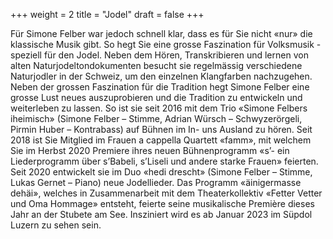 +++
weight = 2
title = "Jodel"
draft = false
+++

Für Simone Felber war jedoch schnell klar, dass es für Sie nicht «nur» die klassische Musik gibt.
So hegt Sie eine grosse Faszination für Volksmusik - speziell für den Jodel.
Neben dem Hören, Transkribieren und lernen von alten Naturjodeltondokumenten besucht sie regelmässig
verschiedene Naturjodler in der Schweiz, um den einzelnen Klangfarben nachzugehen. 
Neben der grossen Faszination für die Tradition hegt Simone Felber eine grosse Lust neues auszuprobieren und die Tradition zu entwickeln und weiterleben zu lassen. 
So ist sie seit 2016 mit dem Trio «Simone Felbers iheimisch» (Simone Felber – Stimme, Adrian Würsch – Schwyzerörgeli, Pirmin Huber – Kontrabass) auf Bühnen im In- uns Ausland zu hören. 
Seit 2018 ist Sie Mitglied im Frauen a cappella Quartett «famm», 
mit welchem Sie im Herbst 2020 Premiere ihres neuen Bühnenprogramm «s’- ein Liederprogramm über s’Babeli, s’Liseli und andere starke Frauen» feierten.
Seit 2020 entwickelt sie im Duo «hedi drescht» (Simone Felber – Stimme, Lukas Gernet – Piano) neue Jodellieder.
Das Programm «äinigermasse dehäi», welches in Zusammenarbeit mit dem Theaterkollektiv «Fetter Vetter und Oma Hommage» entsteht, feierte seine musikalische Première dieses Jahr an der Stubete am See. Insziniert wird es ab Januar 2023 im Süpdol Luzern zu sehen sein.
